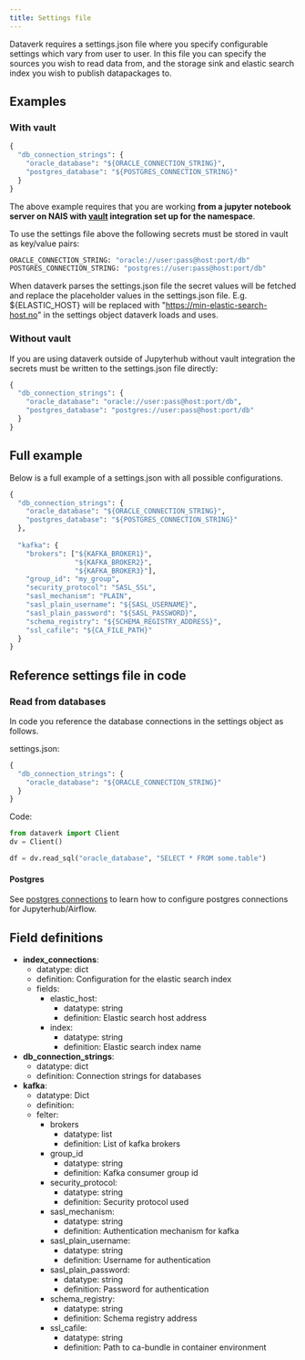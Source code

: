 ```yaml
---
title: Settings file
---
```


Dataverk requires a settings.json file where you specify configurable settings which vary from user 
to user. In this file you can specify the sources you wish to read data from, and the storage sink and 
elastic search index you wish to publish datapackages to.

## Examples

### With vault
````python
{
  "db_connection_strings": {
    "oracle_database": "${ORACLE_CONNECTION_STRING}",
    "postgres_database": "${POSTGRES_CONNECTION_STRING}"
  }
}
````
The above example requires that you are working **from a jupyter notebook server on NAIS with [vault](../../onprem/vault.md) 
integration set up for the namespace**.

To use the settings file above the following secrets must be stored in vault as key/value pairs:
````bash
ORACLE_CONNECTION_STRING: "oracle://user:pass@host:port/db"
POSTGRES_CONNECTION_STRING: "postgres://user:pass@host:port/db"
````

When dataverk parses the settings.json file the secret values will be fetched and replace the placeholder values in the 
settings.json file. E.g. ${ELASTIC_HOST} will be replaced with "https://min-elastic-search-host.no" in the settings object 
dataverk loads and uses.

### Without vault
If you are using dataverk outside of Jupyterhub without vault integration the secrets must be written to the settings.json 
file directly:
````python
{
  "db_connection_strings": {
    "oracle_database": "oracle://user:pass@host:port/db",
    "postgres_database": "postgres://user:pass@host:port/db"
  }
}
````

## Full example
Below is a full example of a settings.json with all possible configurations.
````python
{
  "db_connection_strings": {
    "oracle_database": "${ORACLE_CONNECTION_STRING}",
    "postgres_database": "${POSTGRES_CONNECTION_STRING}"
  },
  
  "kafka": {
    "brokers": ["${KAFKA_BROKER1}",
                "${KAFKA_BROKER2}",
                "${KAFKA_BROKER3}"],
    "group_id": "my_group",
    "security_protocol": "SASL_SSL",
    "sasl_mechanism": "PLAIN",
    "sasl_plain_username": "${SASL_USERNAME}",
    "sasl_plain_password": "${SASL_PASSWORD}",
    "schema_registry": "${SCHEMA_REGISTRY_ADDRESS}",
    "ssl_cafile": "${CA_FILE_PATH}"
  }
}
````

## Reference settings file in code

### Read from databases
In code you reference the database connections in the settings object as follows.

settings.json:
````python
{
  "db_connection_strings": {
    "oracle_database": "${ORACLE_CONNECTION_STRING}"
  }
}
````
Code:
````python
from dataverk import Client
dv = Client()

df = dv.read_sql("oracle_database", "SELECT * FROM some.table")
````

#### Postgres
See [postgres connections](postgres.md) to learn how to configure postgres connections for Jupyterhub/Airflow.

## Field definitions
- **index_connections**:
  - datatype: dict
  - definition: Configuration for the elastic search index
  - fields:
    - elastic_host:
        - datatype: string
        - definition: Elastic search host address 
    - index:
        - datatype: string
        - definition: Elastic search index name
- **db_connection_strings**:
  - datatype: dict
  - definition: Connection strings for databases
- **kafka**:
  - datatype: Dict
  - definition: 
  - felter:
    - brokers
        - datatype: list
        - definition: List of kafka brokers
    - group_id
        - datatype: string
        - definition: Kafka consumer group id
    - security_protocol:
        - datatype: string
        - definition: Security protocol used
    - sasl_mechanism:
        - datatype: string
        - definition: Authentication mechanism for kafka
    - sasl_plain_username: 
        - datatype: string
        - definition: Username for authentication
    - sasl_plain_password:
        - datatype: string
        - definition: Password for authentication
    - schema_registry:
        - datatype: string
        - definition: Schema registry address
    - ssl_cafile:
        - datatype: string
        - definition: Path to ca-bundle in container environment

